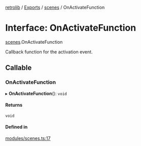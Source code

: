 [retrolib](../README.md) / [Exports](../modules.md) / [scenes](../modules/scenes.md) / OnActivateFunction

# Interface: OnActivateFunction

[scenes](../modules/scenes.md).OnActivateFunction

Callback function for the activation event.

## Callable

### OnActivateFunction

▸ **OnActivateFunction**(): `void`

#### Returns

`void`

#### Defined in

[modules/scenes.ts:17](https://github.com/philbgarner/retrolib/blob/d7cbf0a/src/modules/scenes.ts#L17)
